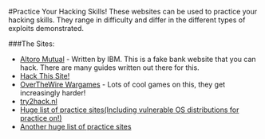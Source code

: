 #Practice Your Hacking Skills!
These websites can be used to practice your hacking skills. They range in difficulty and differ in the different types of exploits demonstrated.

###The Sites:
* [Altoro Mutual](http://demo.testfire.net/bank/login.aspx) - Written by IBM. This is a fake bank website that you can hack. There are many guides written out there for this.
* [Hack This Site!](https://www.hackthissite.org/)
* [OverTheWire Wargames](http://overthewire.org/wargames/) - Lots of cool games on this, they get increasingly harder!
* [try2hack.nl](http://www.try2hack.nl/)
* [Huge list of practice sites(Including vulnerable OS distributions for practice on!)](http://www.felipemartins.info/2015/03/pentesting-vulnerable-study-frameworks-complete-list/)
* [Another huge list of practice sites](https://securitythoughts.wordpress.com/2010/03/22/vulnerable-web-applications-for-learning/)